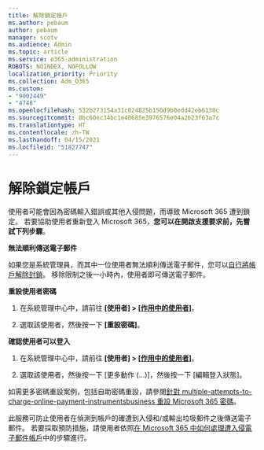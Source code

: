 ```yaml
---
title: 解除鎖定帳戶
ms.author: pebaum
author: pebaum
manager: scotv
ms.audience: Admin
ms.topic: article
ms.service: o365-administration
ROBOTS: NOINDEX, NOFOLLOW
localization_priority: Priority
ms.collection: Adm_O365
ms.custom:
- "9002449"
- "4748"
ms.openlocfilehash: 532b273154a31c024825b150d9b0edd42eb6130c
ms.sourcegitcommit: 8bc60ec34bc1e40685e3976576e04a2623f63a7c
ms.translationtype: HT
ms.contentlocale: zh-TW
ms.lasthandoff: 04/15/2021
ms.locfileid: "51827747"
---
```

# <a name="unlocking-an-account"></a>解除鎖定帳戶

使用者可能會因為密碼輸入錯誤或其他入侵問題，而導致 Microsoft 365 遭到鎖定。 若要協助使用者重新登入 Microsoft 365，**您可以在開啟支援要求前，先嘗試下列步驟**。 

**無法順利傳送電子郵件**

如果您是系統管理員，而其中一位使用者無法順利傳送電子郵件，您可以[自行將帳戶解除封鎖](https://docs.microsoft.com/microsoft-365/security/office-365-security/removing-user-from-restricted-users-portal-after-spam)。 移除限制之後一小時內，使用者即可傳送電子郵件。

**重設使用者密碼**

1. 在系統管理中心中，請前往 **[使用者] > [[作用中的使用者](https://admin.microsoft.com/Adminportal/Home?source=applauncher#/users)]**。

2. 選取該使用者，然後按一下 **[重設密碼]**。

**確認使用者可以登入**

1. 在系統管理中心中，請前往 **[使用者] > [[作用中的使用者](https://admin.microsoft.com/Adminportal/Home?source=applauncher#/users)]**。

2. 選取該使用者，然後按一下 [更多動作 (...)]，然後按一下 [編輯登入狀態]。

如需更多密碼重設案例，包括自助密碼重設，請參閱[針對 multiple-attempts-to-charge-online-payment-instrumentsbusiness 重設 Microsoft 365 密碼](https://docs.microsoft.com/microsoft-365/admin/add-users/reset-passwords?view=o365-worldwide)。

此服務可防止使用者在偵測到帳戶的確遭到入侵和/或輸出垃圾郵件之後傳送電子郵件。 若要採取預防措施，請使用者依照[在 Microsoft 365 中如何處理遭入侵電子郵件帳戶](https://docs.microsoft.com/microsoft-365/security/office-365-security/responding-to-a-compromised-email-account)中的步驟進行。
